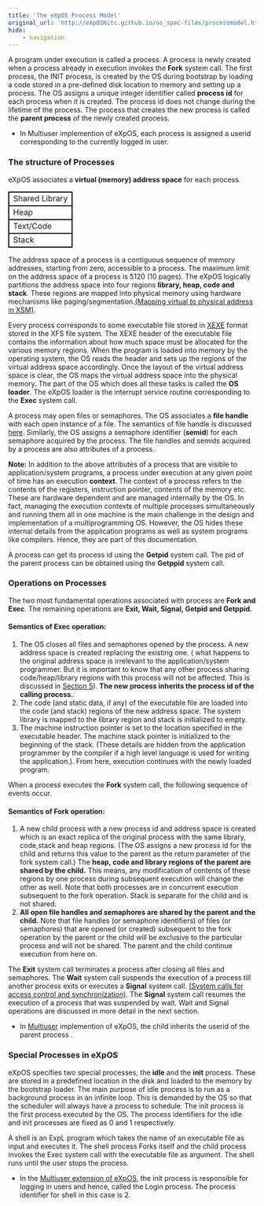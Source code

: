 ```yaml
---
title: 'The eXpOS Process Model'
original_url: 'http://eXpOSNitc.github.io/os_spec-files/processmodel.html'
hide:
    - navigation
---
```


A program under execution is called a process. A process is newly created when a process already in execution invokes the **Fork** system call. The first process, the INIT process, is created by the OS during bootstrap by loading a code stored in a pre-defined disk location to memory and setting up a process. The OS assigns a unique integer identifier called **process id** for each process when it is created. The process id does not change during the lifetime of the process. The process that creates the new process is called the **parent process** of the newly created process.

* In Multiuser implemention of eXpOS, each process is assigned a userid corresponding to the currently logged in user.


### The structure of Processes

eXpOS associates a **virtual (memory) address space** for each process.


<table class="table table-bordered">
<tbody><tr style="border: 2px solid black;">
<td>Shared Library</td>
</tr>
<tr style="border: 2px solid black;">
<td>Heap</td>
</tr>
<tr style="border: 2px solid black;">
<td>Text/Code</td>
</tr>
<tr style="border: 2px solid black;">
<td>Stack</td>
</tr>
</tbody></table>


 The address space of a process is a contiguous sequence of memory addresses, starting from zero, accessible to a process. The maximum limit on the address space of a process is 5120 (10 pages). The eXpOS logically partitions the address space into four regions **library, heap, code and stack**. These regions are mapped into physical memory using hardware mechanisms like paging/segmentation.[(Mapping virtual to physical address in XSM)](../arch-spec/paging-hardware.md).


Every process corresponds to some executable file stored in [XEXE](../abi.md#xexe-executable-file-format-executable-file-format) format stored in the XFS file system. The XEXE header of the executable file contains the information about how much space must be allocated for the various memory regions. When the program is loaded into memory by the operating system, the OS reads the header and sets up the regions of the virtual address space accordingly. Once the layout of the virtual address space is clear, the OS maps the virtual address space into the physical memory. The part of the OS which does all these tasks is called the **OS loader**. The eXpOS loader is the interrupt service routine corresponding to the **Exec** system call. 


A process may open files or semaphores. The OS associates a **file handle** with each open instance of a file. The semantics of file handle is discussed [here](systemcallinterface.md#filesystemcalls). Similarly, the OS assigns a semaphore identifier (**semid**) for each semaphore acquired by the process. The file handles and semids acquired by a process are also attributes of a process. 


**Note:** In addition to the above attributes of a process that are visible to application/system programs, a process under execution at any given point of time has an execution **context**. The context of a process refers to the contents of the registers, instruction pointer, contents of the memory etc. These are hardware dependent and are managed internally by the OS. In fact, managing the execution contexts of multiple processes simultaneously and running them all in one machine is the main challenge in the design and implementation of a multiprogramming OS. However, the OS hides these internal details from the application programs as well as system programs like compilers. Hence, they are part of this documentation.


A process can get its process id using the **Getpid** system call. The pid of the parent process can be obtained using the **Getppid** system call.








### Operations on Processes





The two most fundamental operations associated with process are **Fork and Exec**. The remaining operations are **Exit, Wait, Signal, Getpid and Getppid.**


#### Semantics of Exec operation:


1. The OS closes all files and semaphores opened by the process. A new address space is created replacing the existing one. ( what happens to the original address space is irrelevant to the application/system programmer. But it is important to know that any other process sharing code/heap/library regions with this process will not be affected. This is discussed in [Section 5](synchronization.md)). **The new process inherits the process id of the calling process.**
2. The code (and static data, if any) of the executable file are loaded into the code (and stack) regions of the new address space. The system library is mapped to the library region and stack is initialized to empty.
3. The machine instruction pointer is set to the location specified in the executable header. The machine stack pointer is initialized to the beginning of the stack. (These details are hidden from the application programmer by the compiler if a high level language is used for writing the application.). From here, execution continues with the newly loaded program.


When a process executes the **Fork** system call, the following sequence of events occur.


#### Semantics of Fork operation:


1. A new child process with a new process id and address space is created which is an exact replica of the original process with the same library, code,stack and heap regions. (The OS assigns a new process id for the child and returns this value to the parent as the return parameter of the fork system call.) The **heap, code and library regions of the parent are shared by the child.** This means, any modification of contents of these regions by one process during subsequent execution will change the other as well. Note that both processes are in concurrent execution subsequent to the fork operation. Stack is separate for the child and is not shared.
2. **All open file handles and semaphores are shared by the parent and the child.** Note that file handles (or semaphore identifiers) of files (or semaphores) that are opened (or created) subsequent to the fork operation by the parent or the child will be exclusive to the particular process and will not be shared. 
The parent and the child continue execution from here on.


The **Exit** system call terminates a process after closing all files and semaphores. The **Wait** system call suspends the execution of a process till another process exits or executes a **Signal** system call. [(System calls for access control and synchronization)](systemcallinterface.md#synsystemcalls). The **Signal** system call resumes the execution of a process that was suspended by wait. Wait and Signal operations are discussed in more detail in the next section.


* In  [Multiuser](multiuser.md)  implemention of eXpOS, the child inherits the userid of the parent process .









### Special Processes in eXpOS

eXpOS specifies two special processes, the **idle** and the **init** process. These are stored in a predefined location in the disk and loaded to the memory by the bootstrap loader. The main purpose of idle process is to run as a background process in an infinite loop. This is demanded by the OS so that the scheduler will always have a process to schedule. The init process is the first process executed by the OS. The process identifiers for the idle and init processes are fixed as 0 and 1 respectively.


A shell is an ExpL program which takes the name of an executable file as input and executes it. The shell process Forks itself and the child process invokes the Exec system call with the executable file as argument. The shell runs until the user stops the process. 


* In the [Multiuser extension of eXpOS](multiuser.md), the init process is responsible for logging in users and hence, called the Login process. The process identifier for shell in this case is 2.
